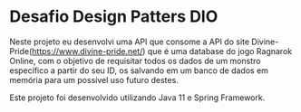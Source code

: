# Desafio Design Patters DIO

Neste projeto eu desenvolvi uma API que consome a API do site Divine-Pride(https://www.divine-pride.net/) que é uma database do jogo Ragnarok Online, com o objetivo de requisitar todos os dados de um monstro específico a partir do seu ID, os salvando em um banco de dados em memória para um possível uso futuro destes. 

Este projeto foi desenvolvido utilizando Java 11 e Spring Framework.

